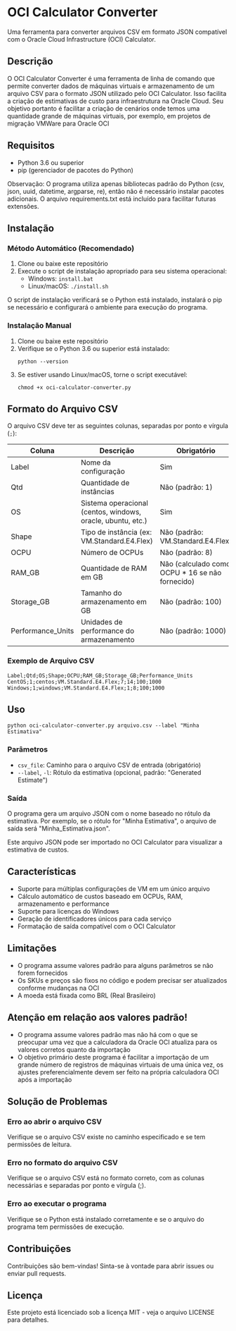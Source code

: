 # OCI Calculator Converter

Uma ferramenta para converter arquivos CSV em formato JSON compatível com o Oracle Cloud Infrastructure (OCI) Calculator.

## Descrição

O OCI Calculator Converter é uma ferramenta de linha de comando que permite converter dados de máquinas virtuais e armazenamento de um arquivo CSV para o formato JSON utilizado pelo OCI Calculator. Isso facilita a criação de estimativas de custo para infraestrutura na Oracle Cloud. Seu objetivo portanto é facilitar a criação de cenários onde temos uma quantidade grande de máquinas virtuais, por exemplo, em projetos de migração VMWare para Oracle OCI

## Requisitos

- Python 3.6 ou superior
- pip (gerenciador de pacotes do Python)

Observação: O programa utiliza apenas bibliotecas padrão do Python (csv, json, uuid, datetime, argparse, re), então não é necessário instalar pacotes adicionais. O arquivo requirements.txt está incluído para facilitar futuras extensões.

## Instalação

### Método Automático (Recomendado)

1. Clone ou baixe este repositório
2. Execute o script de instalação apropriado para seu sistema operacional:
   - Windows: `install.bat`
   - Linux/macOS: `./install.sh`

O script de instalação verificará se o Python está instalado, instalará o pip se necessário e configurará o ambiente para execução do programa.

### Instalação Manual

1. Clone ou baixe este repositório
2. Verifique se o Python 3.6 ou superior está instalado:
   ```
   python --version
   ```
3. Se estiver usando Linux/macOS, torne o script executável:
   ```
   chmod +x oci-calculator-converter.py
   ```

## Formato do Arquivo CSV

O arquivo CSV deve ter as seguintes colunas, separadas por ponto e vírgula (`;`):

| Coluna | Descrição | Obrigatório |
|--------|-----------|-------------|
| Label | Nome da configuração | Sim |
| Qtd | Quantidade de instâncias | Não (padrão: 1) |
| OS | Sistema operacional (centos, windows, oracle, ubuntu, etc.) | Sim |
| Shape | Tipo de instância (ex: VM.Standard.E4.Flex) | Não (padrão: VM.Standard.E4.Flex) |
| OCPU | Número de OCPUs | Não (padrão: 8) |
| RAM_GB | Quantidade de RAM em GB | Não (calculado como OCPU * 16 se não fornecido) |
| Storage_GB | Tamanho do armazenamento em GB | Não (padrão: 100) |
| Performance_Units | Unidades de performance do armazenamento | Não (padrão: 1000) |

### Exemplo de Arquivo CSV

```
Label;Qtd;OS;Shape;OCPU;RAM_GB;Storage_GB;Performance_Units
CentOS;1;centos;VM.Standard.E4.Flex;7;14;100;1000
Windows;1;windows;VM.Standard.E4.Flex;1;8;100;1000
```

## Uso

```
python oci-calculator-converter.py arquivo.csv --label "Minha Estimativa"
```

### Parâmetros

- `csv_file`: Caminho para o arquivo CSV de entrada (obrigatório)
- `--label`, `-l`: Rótulo da estimativa (opcional, padrão: "Generated Estimate")

### Saída

O programa gera um arquivo JSON com o nome baseado no rótulo da estimativa. Por exemplo, se o rótulo for "Minha Estimativa", o arquivo de saída será "Minha_Estimativa.json".

Este arquivo JSON pode ser importado no OCI Calculator para visualizar a estimativa de custos.

## Características

- Suporte para múltiplas configurações de VM em um único arquivo
- Cálculo automático de custos baseado em OCPUs, RAM, armazenamento e performance
- Suporte para licenças do Windows
- Geração de identificadores únicos para cada serviço
- Formatação de saída compatível com o OCI Calculator

## Limitações

- O programa assume valores padrão para alguns parâmetros se não forem fornecidos
- Os SKUs e preços são fixos no código e podem precisar ser atualizados conforme mudanças na OCI
- A moeda está fixada como BRL (Real Brasileiro)

## Atenção em relação aos valores padrão!
- O programa assume valores padrão mas não há com o que se preocupar uma vez que a calculadora da Oracle OCI atualiza para os valores corretos quanto da importação
- O objetivo primário deste programa é facilitar a importação de um grande número de registros de máquinas virtuais de uma única vez, os ajustes preferencialmente devem ser feito na própria calculadora OCI após a importação


## Solução de Problemas

### Erro ao abrir o arquivo CSV

Verifique se o arquivo CSV existe no caminho especificado e se tem permissões de leitura.

### Erro no formato do arquivo CSV

Verifique se o arquivo CSV está no formato correto, com as colunas necessárias e separadas por ponto e vírgula (;).

### Erro ao executar o programa

Verifique se o Python está instalado corretamente e se o arquivo do programa tem permissões de execução.

## Contribuições

Contribuições são bem-vindas! Sinta-se à vontade para abrir issues ou enviar pull requests.

## Licença

Este projeto está licenciado sob a licença MIT - veja o arquivo LICENSE para detalhes. 
